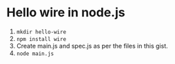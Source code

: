 # Hello wire in node.js

1. `mkdir hello-wire`
2. `npm install wire`
3. Create main.js and spec.js as per the files in this gist.
4. `node main.js`